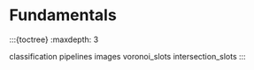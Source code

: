 # Fundamentals

:::{toctree}
:maxdepth: 3

classification
pipelines
images
voronoi_slots
intersection_slots
:::